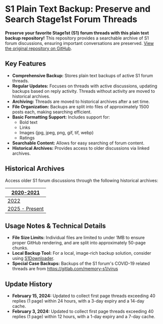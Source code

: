# S1 Plain Text Backup: Preserve and Search Stage1st Forum Threads

**Preserve your favorite Stage1st (S1) forum threads with this plain text backup repository!** This repository provides a searchable archive of S1 forum discussions, ensuring important conversations are preserved. [View the original repository on GitHub](https://github.com/TomoeMami/S1PlainTextBackup).

## Key Features

*   **Comprehensive Backup:** Stores plain text backups of active S1 forum threads.
*   **Regular Updates:** Focuses on threads with active discussions, updating backups based on reply activity. Threads without activity are moved to historical archives.
*   **Archiving:** Threads are moved to historical archives after a set time.
*   **File Organization:** Backups are split into files of approximately 1500 posts each, making searching efficient.
*   **Basic Formatting Support:** Includes support for:
    *   Bold text
    *   Links
    *   Images (jpg, jpeg, png, gif, tif, webp)
    *   Ratings
*   **Searchable Content:** Allows for easy searching of forum content.
*   **Historical Archives:** Provides access to older discussions via linked archives.

## Historical Archives

Access older S1 forum discussions through the following historical archives:

| [2020-2021](https://github.com/TomoeMami/S1PlainTextArchive2021) |
| -------------------------------------------------------------------- |
| [2022](https://github.com/TomoeMami/S1PlainTextArchive2022)        | [2023](https://github.com/TomoeMami/S1PlainTextArchive2023) | [2024](https://github.com/TomoeMami/S1PlainTextArchive2024) |
| [2025 - Present](https://github.com/TomoeMami/S1PlainTextArchive2025) |

## Usage Notes & Technical Details

*   **File Size Limits:** Individual files are limited to under 1MB to ensure proper GitHub rendering, and are split into approximately 50-page chunks.
*   **Local Backup Tool:** For a local, image-rich backup solution, consider using [S1Downloader](https://github.com/shuangluoxss/Stage1st-downloader).
*   **Special Case Backups:** Backups of the S1 forum's COVID-19 related threads are from https://gitlab.com/memory-s1/virus

## Update History

*   **February 15, 2024:** Updated to collect first page threads exceeding 40 replies (1 page) within 24 hours, with a 3-day expiry and a 14-day cache.
*   **February 3, 2024:** Updated to collect first page threads exceeding 40 replies (1 page) within 12 hours, with a 1-day expiry and a 7-day cache.